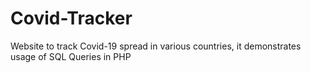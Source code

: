 # Covid-Tracker
Website to track Covid-19 spread in various countries, it demonstrates usage of SQL Queries in PHP 
